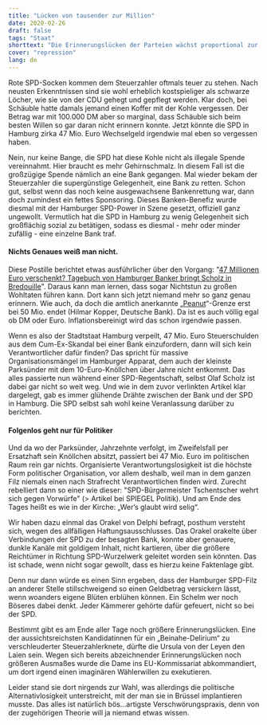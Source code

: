 ```yaml
---
title: "Lücken von tausender zur Million"
date: 2020-02-26
draft: false
tags: "Staat"
shorttext: "Die Erinnerungslücken der Parteien wächst proportional zur Schmiersumme die eine Partei / Politiker / Gewerkschaft erhält."
cover: "repression"
lang: de
---
```


Rote SPD-Socken kommen dem Steuerzahler oftmals teuer zu stehen. Nach neusten Erkenntnissen sind sie wohl erheblich kostspieliger als schwarze Löcher, wie sie von der CDU gehegt und gepflegt werden. Klar doch, bei Schäuble hatte damals jemand einen Koffer mit der Kohle vergessen. Der Betrag war mit 100.000 DM aber so marginal, dass Schäuble sich beim besten Willen so gar daran nicht erinnern konnte. Jetzt könnte die SPD in Hamburg zirka 47 Mio. Euro Wechselgeld irgendwie mal eben so vergessen haben.

Nein, nur keine Bange, die SPD hat diese Kohle nicht als illegale Spende vereinnahmt. Hier braucht es mehr Gehirnschmalz. In diesem Fall ist die großzügige Spende nämlich an eine Bank gegangen. Mal wieder bekam der Steuerzahler die supergünstige Gelegenheit, eine Bank zu retten. Schon gut, selbst wenn das noch keine ausgewachsene Bankenrettung war, dann doch zumindest ein fettes Sponsoring. Dieses Banken-Benefiz wurde diesmal mit der Hamburger SPD-Power in Szene gesetzt, offiziell ganz ungewollt. Vermutlich hat die SPD in Hamburg zu wenig Gelegenheit sich großflächig sozial zu betätigen, sodass es diesmal - mehr oder minder zufällig - eine einzelne Bank traf.

#### Nichts Genaues weiß man nicht.

Diese Postille berichtet etwas ausführlicher über den Vorgang: "[47 Millionen Euro verschenkt? Tagebuch von Hamburger Banker bringt Scholz in Bredouille](https://www.focus.de/finanzen/boerse/geldanlage/dubioses-treffen-zu-cum-ex-deals-47-millionen-euro-verschenkt-tagebuch-von-hamburger-banker-bringt-scholz-in-bredouille_id_11657350.html "47 Millionen Euro verschenkt? Tagebuch von Hamburger Banker bringt Scholz in Bredouille")". Daraus kann man lernen, dass sogar Nichtstun zu großen Wohltaten führen kann. Dort kann sich jetzt niemand mehr so ganz genau erinnern. Wie auch, da doch die amtlich anerkannte „[Peanut](https://www.focus.de/finanzen/news/tid-13685/firmenpleiten-juergen-schneider-die-peanuts-pleite_aid_381386.html "Jürgen Schneider – Die \"Peanuts\"-Pleite")“-Grenze erst bei 50 Mio. endet (Hilmar Kopper, Deutsche Bank). Da ist es auch völlig egal ob DM oder Euro. Inflationsbereinigt wird das schon irgendwie passen.

Wenn es also der Stadtstaat Hamburg verpeilt, 47 Mio. Euro Steuerschulden aus dem Cum-Ex-Skandal bei einer Bank einzufordern, dann will sich kein Verantwortlicher dafür finden? Das spricht für massive Organisationsmängel im Hamburger Apparat, dem auch der kleinste Parksünder mit dem 10-Euro-Knöllchen über Jahre nicht entkommt. Das alles passierte nun während einer SPD-Regentschaft, selbst Olaf Scholz ist dabei gar nicht so weit weg. Und wie in dem zuvor verlinkten Artikel klar dargelegt, gab es immer glühende Drähte zwischen der Bank und der SPD in Hamburg. Die SPD selbst sah wohl keine Veranlassung darüber zu berichten.

#### Folgenlos geht nur für Politiker

Und da wo der Parksünder, Jahrzehnte verfolgt, im Zweifelsfall per Ersatzhaft sein Knöllchen absitzt, passiert bei 47 Mio. Euro im politischen Raum rein gar nichts. Organisierte Verantwortungslosigkeit ist die höchste Form politischer Organisation, vor allem deshalb, weil man in dem ganzen Filz niemals einen nach Strafrecht Verantwortlichen finden wird. Zurecht rebelliert dann so einer wie dieser: "SPD-Bürgermeister Tschentscher wehrt sich gegen Vorwürfe" (> Artikel bei SPIEGEL Politik). Und am Ende des Tages heißt es wie in der Kirche: „Wer’s glaubt wird selig“.

Wir haben dazu einmal das Orakel von Delphi befragt, posthum versteht sich, wegen des allfälligen Haftungsausschlusses. Das Orakel orakelte über Verbindungen der SPD zu der besagten Bank, konnte aber genauere, dunkle Kanäle mit goldigem Inhalt, nicht kartieren, über die größere Reichtümer in Richtung SPD-Wurzelwerk geleitet worden sein könnten. Das ist schade, wenn nicht sogar gewollt, dass es hierzu keine Faktenlage gibt.

Denn nur dann würde es einen Sinn ergeben, dass der Hamburger SPD-Filz an anderer Stelle stillschweigend so einen Geldbetrag versickern lässt, wenn woanders eigene Blüten erblühen können. Ein Schelm wer noch Böseres dabei denkt. Jeder Kämmerer gehörte dafür gefeuert, nicht so bei der SPD.

Bestimmt gibt es am Ende aller Tage noch größere Erinnerungslücken. Eine der aussichtsreichsten Kandidatinnen für ein „Beinahe-Delirium“ zu verschleuderter Steuerzahlerknete, dürfte die Ursula von der Leyen den Laien sein. Wegen sich bereits abzeichnender Erinnerungslücken noch größeren Ausmaßes wurde die Dame ins EU-Kommissariat abkommandiert, um dort irgend einen imaginären Wählerwillen zu exekutieren.

Leider stand sie dort nirgends zur Wahl, was allerdings die politische Alternativlosigkeit unterstreicht, mit der man sie in Brüssel implantieren musste. Das alles ist natürlich bös…artigste Verschwörungspraxis, denn von der zugehörigen Theorie will ja niemand etwas wissen.
